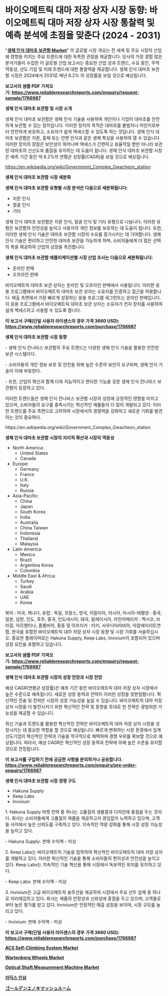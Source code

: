 <p><h1>바이오메트릭 대마 저장 상자 시장 동향: 바이오메트릭 대마 저장 상자 시장 통찰력 및 예측 분석에 초점을 맞춘다 (2024 - 2031)</h1></p><p>"<strong><a href="https://www.reliableresearchreports.com/global-biometric-cannabis-storage-boxes-market-r1766987">생체 인식 대마초 보관함 Market</a></strong>" 의 글로벌 시장 개요는 전 세계 및 주요 시장의 산업에 영향을 미치는 주요 트렌드에 대한 독특한 관점을 제공합니다. 당사의 가장 경험 많은 분석가들이 수집한 이 글로벌 산업 보고서는 중요한 산업 성과 트렌드, 수요 동인, 무역 역동성, 선도 기업 및 미래 트렌드에 대한 통찰력을 제공합니다. 생체 인식 대마초 보관함 시장은 2024에서 2031로 매년 6.2% 의 성장률을 보일 것으로 예상됩니다.</p>
<p><strong>보고서의 샘플 PDF 가져오기:&nbsp;<a href="https://www.reliableresearchreports.com/enquiry/request-sample/1766987">https://www.reliableresearchreports.com/enquiry/request-sample/1766987</a></strong></p>
<p><strong>생체 인식 대마초 보관함 및 시장 소개</strong></p>
<p><p>생체 인식 대마초 보관함은 생체 인식 기술을 사용하여 개인이나 기업이 대마초를 안전하게 보관할 수 있는 장치입니다. 이러한 장치의 목적은 대마초를 불법자나 어린이로부터 안전하게 보호하고, 소유자가 쉽게 액세스할 수 있도록 하는 것입니다. 생체 인식 대마초 보관함은 지문, 홍채 또는 안면 인식과 같은 생체 특성을 사용하여 열 수 있습니다. 이러한 장치의 장점은 보안성이 뛰어나며 액세스가 간편하고 효율적일 뿐만 아니라 보관된 대마초의 신선도와 품질을 유지하는 데 도움이 됩니다. 생체 인식 대마초 보관함 시장은 예측 기간 동안 약 6.2%의 연평균 성장률(CAGR)을 보일 것으로 예상됩니다.</p></p>
<p><a href="https://en.wikipedia.org/wiki/Government_Complex_Gwacheon_station">https://en.wikipedia.org/wiki/Government_Complex_Gwacheon_station</a></p>
<p><strong>생체 인식 대마초 보관함 시장 세분화</strong></p>
<p><strong>생체 인식 대마초 보관함 유형별 시장 분석은 다음으로 세분화됩니다:</strong></p>
<p><ul><li>지문 인식</li><li>얼굴 인식</li><li>기타</li></ul></p>
<p><p>생체 인식 대마초 보관함은 지문 인식, 얼굴 인식 및 기타 유형으로 나뉩니다. 이러한 유형은 보관함의 안전성을 높이고 사용자의 개인 정보를 보호하는 데 도움이 됩니다. 또한, 이러한 생체 인식 기술은 대마초 보관함 시장의 수요를 증가시키는 데 기여합니다. 생체 인식 기술은 편리하고 안전한 대마초 보관을 가능하게 하며, 소비자들에게 더 많은 선택의 폭을 제공하여 산업의 성장을 촉진합니다.</p></p>
<p><strong>생체 인식 대마초 보관함 애플리케이션별 시장 산업 조사는 다음으로 세분화됩니다:</strong></p>
<p><ul><li>온라인 판매</li><li>오프라인 판매</li></ul></p>
<p><p>바이오메트릭 대마초 보관 상자는 온라인 및 오프라인 판매에서 사용됩니다. 이러한 응용 프로그램에서 바이오메트릭 대마초 보관 상자는 소유자를 인증하고 접근을 허용합니다. 매출 측면에서 가장 빠르게 성장하는 응용 프로그램 세그먼트는 온라인 판매입니다. 이 응용 프로그램에서 바이오메트릭 대마초 보관 상자는 소유자가 전자 장치를 사용하여 쉽게 액세스하고 사용할 수 있도록 합니다.</p></p>
<p><strong>이 보고서 구매(단일 사용자 라이센스의 경우 가격 3660 USD): <a href="https://www.reliableresearchreports.com/purchase/1766987">https://www.reliableresearchreports.com/purchase/1766987</a></strong></p>
<p><strong>생체 인식 대마초 보관함 시장 동향</strong></p>
<p><p>- 생체 인식 칸나비스 보관함의 주요 트렌드는 다양한 생체 인식 기술을 활용한 안전한 보관 시스템이다.</p><p>- 소비자들의 개인 정보 보호 및 안전을 위해 높은 수준의 보안이 요구되며, 생체 인식 기술이 이에 부응한다.</p><p>- 또한, 산업의 혁신과 함께 더욱 지능적이고 편리한 기능을 갖춘 생체 인식 칸나비스 보관함이 등장하고 있다.</p><p>이러한 트렌드들은 생체 인식 칸나비스 보관함 시장의 성장에 긍정적인 영향을 미치고 있으며, 소비자들의 요구를 충족시키는 혁신적인 제품들이 더 많이 개발되고 있다. 이러한 트렌드를 주요 측면으로 고려하여 시장에서의 경쟁력을 강화하고 새로운 기회를 발견하는 것이 중요하다.</p></p>
<p>https://en.wikipedia.org/wiki/Government_Complex_Gwacheon_station</p>
<p><strong>생체 인식 대마초 보관함 시장의 지리적 확산과 시장의 역동성</strong></p>
<p><ul>
    <li>
        North America:
        <ul>
            <li>United States</li>
            <li>Canada</li>
        </ul>
    </li>
    <li>
        Europe:
        <ul>
            <li>Germany</li>
            <li>France</li>
            <li>U.K.</li>
            <li>Italy</li>
            <li>Russia</li>
        </ul>
    </li>
    <li>
        Asia-Pacific:
        <ul>
            <li>China</li>
            <li>Japan</li>
            <li>South Korea</li>
            <li>India</li>
            <li>Australia</li>
            <li>China Taiwan</li>
            <li>Indonesia</li>
            <li>Thailand</li>
            <li>Malaysia</li>
        </ul>
    </li>
    <li>
        Latin America:
        <ul>
            <li>Mexico</li>
            <li>Brazil</li>
            <li>Argentina Korea</li>
            <li>Colombia</li>
        </ul>
    </li>
    <li>
        Middle East & Africa:
        <ul>
            <li>Turkey</li>
            <li>Saudi</li>
            <li>Arabia</li>
            <li>UAE</li>
            <li>Korea</li>
        </ul>
    </li>
    </ul></p>
<p><p>북미 : 미국, 캐나다, 유럽 : 독일, 프랑스, 영국, 이탈리아, 러시아, 아시아-태평양 : 중국, 일본, 남한, 인도, 호주, 중국, 인도네시아, 태국, 말레이시아, 라틴아메리카 : 멕시코, 브라질, 아르헨티나, 콜롬비아, 중동 및 아프리카 : 터키, 사우디아라비아, 아랍에미리트연합, 한국을 포함한 바이오메트릭 대마 저장 상자 시장 동향 및 시장 기회를 서술하십시오. 중요한 플레이어로는 Hakuna Supply, Keep Labs, Invixium이 포함되어 있으며 성장 요인을 포함하고 있습니다.</p></p>
<p><strong>보고서의 샘플 PDF 가져오기:&nbsp;<a href="https://www.reliableresearchreports.com/enquiry/request-sample/1766987">https://www.reliableresearchreports.com/enquiry/request-sample/1766987</a></strong></p>
<p><strong>생체 인식 대마초 보관함 시장의 성장 전망과 시장 전망</strong></p>
<p><p>예상 CAGR(연평균 성장률)은 예측 기간 동안 바이오메트릭 대마 저장 상자 시장에서 높은 수준으로 예측됩니다. 새로운 성장 동력과 전략이 이러한 성장을 뒷받침합니다. 혁신적인 전술 및 전략은 시장의 성장 가능성을 높일 수 있습니다. 바이오메트릭 대마 저장 상자 시장을 더 발전시키기 위한 혁신적인 전략 및 동향을 토대로 한 전략은 광범위한 가능성을 제공할 수 있습니다.</p><p>최신 기술과 트렌드를 활용한 혁신적인 전략은 바이오메트릭 대마 저장 상자 시장을 성장시키는 데 중요한 역할을 할 것으로 예상됩니다. 빠르게 변화하는 시장 환경에서 업계 선도기업이 혁신적인 전략과 기술을 적극적으로 채택하여 경쟁 우위를 확보할 것으로 예상됩니다. 따라서, 예상 CAGR은 혁신적인 성장 동력과 전략에 의해 높은 수준을 유지할 것으로 전망됩니다.</p></p>
<p><strong>이 보고서를 구입하기 전에 궁금한 사항을 문의하거나 공유합니다. <a href="https://www.reliableresearchreports.com/enquiry/pre-order-enquiry/1766987">https://www.reliableresearchreports.com/enquiry/pre-order-enquiry/1766987</a></strong></p>
<p><strong>생체 인식 대마초 보관함 시장 경쟁 구도</strong></p>
<p><ul><li>Hakuna Supply</li><li>Keep Labs</li><li>Invixium</li></ul></p>
<p><p>1. Hakuna Supply 마켓 전략 중 하나는 고품질의 생물콩과 디자인에 중점을 두는 것이다. 회사는 소비자들에게 고품질의 제품을 제공하고자 끊임없이 노력하고 있으며, 고객들 사이에서 높은 신뢰도를 구축하고 있다. 지속적인 역량 강화를 통해 시장 성장 가능성을 높이고 있다.</p><p>- Hakuna Supply: 판매 수익액 - 미상</p><p>2. Keep Labs는 바이오메트릭 기술을 접목하여 혁신적인 바이오메트릭 대마 저장 상자를 개발하고 있다. 이러한 혁신적인 기술을 통해 소비자들의 편의성과 안전성을 높이고 있다. Keep Labs는 지속적인 기술 혁신을 통해 시장에서 독보적인 위치를 유지하고 있다.</p><p>- Keep Labs: 판매 수익액 - 미상</p><p>3. Invixium은 고급 바이오메트릭 솔루션을 제공하여 시장에서 주요 선두 업체 중 하나로 자리매김하고 있다. 회사는 제품의 안정성과 신뢰성에 중점을 두고 있으며, 고객들로부터 높은 평가를 받고 있다. Invixium은 안정적인 매출 성장을 보이며, 시장 규모를 늘리고 있다.</p><p>- Invixium: 판매 수익액 - 미상</p></p>
<p><strong>이 보고서 구매(단일 사용자 라이센스의 경우 가격 3660 USD): <a href="https://www.reliableresearchreports.com/purchase/1766987">https://www.reliableresearchreports.com/purchase/1766987</a></strong></p>
<p><strong><p><a href="https://medium.com/@fosterfahey1016/acs-self-climbing-system-market-analysis-report-global-insights-by-region-type-below-4-5m-4-5-6m-ddfa0b16982e">ACS Self-Climbing System Market</a></p><p><a href="https://www.linkedin.com/pulse/wartenberg-wheels-market-share-size-trends-industry-analysis-a6ycc?trackingId=75shmd8dRFmYTppl%2BUZEQQ%3D%3D">Wartenberg Wheels Market</a></p><p><a href="https://medium.com/@paulmcglynn6456/optical-shaft-measurement-machine-industry-analysis-report-its-market-size-growing-with-a-cagr-of-c52e2b64ef2a">Optical Shaft Measurement Machine Market</a></p><p><a href="https://medium.com/@uisoxxuy65/%EA%B8%80%EB%A1%9C%EB%B2%8C-%ED%99%8D%EC%82%BC-%EC%8B%9C%EC%9E%A5-%EB%B6%84%EC%84%9D-%ED%8A%B8%EB%A0%8C%EB%93%9C-%EC%98%88%EC%B8%A1-%EB%B0%8F-%EC%84%B1%EC%9E%A5-%EA%B8%B0%ED%9A%8C-2024-2031-%EC%9D%84-%EB%8B%A4%EB%A3%AC-122%ED%8E%98%EC%9D%B4%EC%A7%80-%EB%B3%B4%EA%B3%A0%EC%84%9C-21ba07a9210d?postPublishedType=initial">라딕스 인삼</a></p><p><a href="https://medium.com/@mares423/%E6%AC%A1%E3%81%AE%E6%96%87%E7%AB%A0%E3%82%92%E6%97%A5%E6%9C%AC%E8%AA%9E%E3%81%AB%E7%BF%BB%E8%A8%B3%E3%81%97%E3%81%A6%E3%81%8F%E3%81%A0%E3%81%95%E3%81%84-%E3%82%B0%E3%83%AD%E3%83%BC%E3%83%90%E3%83%AB%E3%81%AA%E9%87%91%E8%89%B2%E3%82%A8%E3%83%8E%E3%82%AD%E3%82%BF%E3%82%B1%E5%B8%82%E5%A0%B4%E3%81%AE%E3%83%88%E3%83%AC%E3%83%B3%E3%83%89-%E4%BA%88%E6%B8%AC-%E3%81%8A%E3%82%88%E3%81%B3%E5%BD%B1%E9%9F%BF%E5%88%86%E6%9E%90-2024%E5%B9%B4-2031%E5%B9%B4-%E3%81%8C144%E3%83%9A%E3%83%BC%E3%82%B8%E3%81%A7%E3%82%AB%E3%83%90%E3%83%BC%E3%81%95%E3%82%8C%E3%81%A6%E3%81%84%E3%81%BE%E3%81%99-c0800823fe83">ゴールデンエノキマッシュルーム</a></p></strong></p>
<p></p>